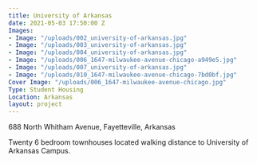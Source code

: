 ```yaml
---
title: University of Arkansas
date: 2021-05-03 17:50:00 Z
Images:
- Image: "/uploads/002_university-of-arkansas.jpg"
- Image: "/uploads/003_university-of-arkansas.jpg"
- Image: "/uploads/004_university-of-arkansas.jpg"
- Image: "/uploads/006_1647-milwaukee-avenue-chicago-a949e5.jpg"
- Image: "/uploads/007_university-of-arkansas.jpg"
- Image: "/uploads/010_1647-milwaukee-avenue-chicago-7bd0bf.jpg"
Cover Image: "/uploads/006_1647-milwaukee-avenue-chicago.jpg"
Type: Student Housing
Location: Arkansas
layout: project
---
```


688 North Whitham Avenue, Fayetteville, Arkansas

Twenty 6 bedroom townhouses located walking distance to University of Arkansas Campus.

